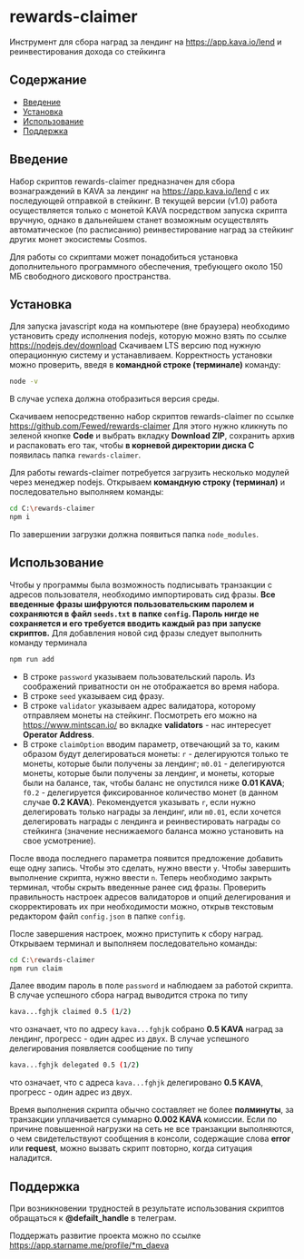 # rewards-claimer

Инструмент для сбора наград за лендинг на https://app.kava.io/lend и реинвестирования дохода со стейкинга

## Содержание

- [Введение](#Введение)
- [Установка](#Установка)
- [Использование](#Использование)
- [Поддержка](#Поддержка)

## Введение

Набор скриптов rewards-claimer предназначен для сбора вознаграждений в KAVA за лендинг на https://app.kava.io/lend с их последующей отправкой в стейкинг. В текущей версии (v1.0) работа осуществляется только с монетой KAVA посредством запуска скрипта вручную, однако в дальнейшем станет возможным осуществлять автоматическое (по расписанию) реинвестирование наград за стейкинг других монет экосистемы Cosmos.

Для работы со скриптами может понадобиться установка дополнительного программного обеспечения, требующего около 150 МБ свободного дискового пространства.

## Установка

Для запуска javascript кода на компьютере (вне браузера) необходимо установить среду исполнения nodejs, которую можно взять по ссылке https://nodejs.dev/download 
Скачиваем LTS версию под нужную операционную систему и устанавливаем. Корректность установки можно проверить, введя в **командной строке (терминале)** команду:
```sh
node -v
```
В случае успеха должна отобразиться версия среды.

Скачиваем непосредственно набор скриптов rewards-claimer по ссылке https://github.com/Fewed/rewards-claimer
Для этого нужно кликнуть по зеленой кнопке **Code** и выбрать вкладку **Download ZIP**, сохранить архив и распаковать его так, чтобы **в корневой директории диска C** появилась папка `rewards-claimer`.

Для работы rewards-claimer потребуется загрузить несколько модулей через менеджер nodejs. Открываем **командную строку (терминал)** и последовательно выполняем команды:
```sh
cd C:\rewards-claimer
npm i
```
По завершении загрузки должна появиться папка `node_modules`.

## Использование

Чтобы у программы была возможность подписывать транзакции с адресов пользователя, необходимо импортировать сид фразы. **Все введенные фразы шифруются пользовательским паролем и сохраняются в файл `seeds.txt` в папке `config`. Пароль нигде не сохраняется и его требуется вводить каждый раз при запуске скриптов.**
Для добавления новой сид фразы следует выполнить команду терминала
```sh
npm run add
```
* В строке `password` указываем пользовательский пароль. Из соображений приватности он не отображается во время набора.
* В строке `seed` указываем сид фразу.
* В строке `validator` указываем адрес валидатора, которому отправляем монеты на стейкинг. Посмотреть его можно на https://www.mintscan.io/ во вкладке **validators** - нас интересует  **Operator Address**.
* В строке `claimOption` вводим параметр, отвечающий за то, каким образом будут делегироваться монеты:
`r` - делегируются только те монеты, которые были получены за лендинг;
`m0.01` - делегируются монеты, которые были получены за лендинг, и монеты, которые были на балансе, так, чтобы баланс не опустился ниже **0.01 KAVA**;
`f0.2` - делегируется фиксированное количество монет (в данном случае **0.2 KAVA**).
Рекомендуется указывать `r`, если нужно делегировать только награды за лендинг, или `m0.01`, если хочется делегировать награды с лендинга и реинвестировать награды со стейкинга (значение неснижаемого баланса можно установить на свое усмотрение).

После ввода последнего параметра появится предложение добавить еще одну запись. Чтобы это сделать, нужно ввести `y`. Чтобы завершить выполнение скрипта, нужно ввести `n`. Теперь необходимо закрыть терминал, чтобы скрыть введенные ранее сид фразы. Проверить правильность настроек адресов валидаторов и опций делегирования и скорректировать их при необходимости можно, открыв текстовым редактором файл `config.json` в папке `config`.

После завершения настроек, можно приступить к сбору наград. 
Открываем терминал и выполняем последовательно команды:
```sh
cd C:\rewards-claimer
npm run claim
```

Далее вводим пароль в поле `password` и наблюдаем за работой скрипта. В случае успешного сбора наград выводится строка по типу
```sh
kava...fghjk claimed 0.5 (1/2)
```
что означает, что по адресу `kava...fghjk` собрано **0.5 KAVA** наград за лендинг, прогресс - один адрес из двух.
В случае успешного делегирования появляется сообщение по типу
```sh
kava...fghjk delegated 0.5 (1/2)
```
что означает, что с адреса `kava...fghjk` делегировано **0.5 KAVA**, прогресс - один адрес из двух.

Время выполнения скрипта обычно составляет не более **полминуты**, за транзакции уплачивается суммарно **0.002 KAVA** комиссии. Если по причине повышенной нагрузки на сеть не все транзакции выполняются, о чем свидетельствуют сообщения в консоли, содержащие слова **error** или **request**, можно вызвать скрипт повторно, когда ситуация наладится.

## Поддержка

При возникновении трудностей в результате использования скриптов обращаться к **@defailt_handle** в телеграм.

Поддержать развитие проекта можно по ссылке https://app.starname.me/profile/*m_daeva 
